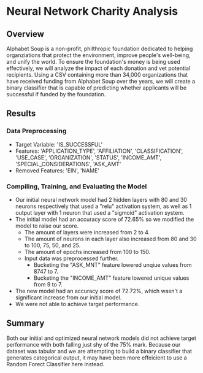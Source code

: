 # Neural Network Charity Analysis


## Overview
Alphabet Soup is a non-profit, philthropic foundation dedicated to helping organziations that protect the environment, improve people's well-being, and unify the world. To ensure the foundation's money is being used effectively, we will analyze the impact of each donation and vet potential recipients. Using a CSV containing more than 34,000 organizations that have received funding from Alphabet Soup over the years, we will create a binary classifier that is capable of predicting whether applicants will be successful if funded by the foundation.

## Results
### Data Preprocessing
* Target Variable: 'IS_SUCCESSFUL'
* Features: 'APPLICATION_TYPE', 'AFFILIATION', 'CLASSIFICATION', 'USE_CASE', 'ORGANIZATION', 'STATUS', 'INCOME_AMT', 'SPECIAL_CONSIDERATIONS', 'ASK_AMT'
* Removed Features: 'EIN', 'NAME'

### Compiling, Training, and Evaluating the Model
* Our initial neural network model had 2 hidden layers with 80 and 30 neurons respectively that used a "relu" activation system, as well as 1 output layer with 1 neuron that used a "sigmoid" activation system.
* The initial model had an accuracy score of 72.65% so we modified the model to raise our score.
  * The amount of layers were increased from 2 to 4.
  * The amount of neurons in each layer also increased from 80 and 30 to 100, 75, 50, and 25.
  * The amount of epochs increased from 100 to 150.
  * Input data was preprocessed further.
    * Bucketing the "ASK_MNT" feature lowered unqiue values from 8747 to 7.
    * Bucketing the "INCOME_AMT" feature lowered unique values from 9 to 7.
* The new model had an accuracy score of 72.72%, which wasn't a significant increase from our initial model.
* We were not able to achieve target performance.

## Summary
Both our initial and optimized neural network models did not achieve target performance with both falling just shy of the 75% mark. Because our dataset was tabular and we are attempting to build a binary classifier that generates categorical output, it may have been more effeicient to use a Random Forect Classifier here instead. 